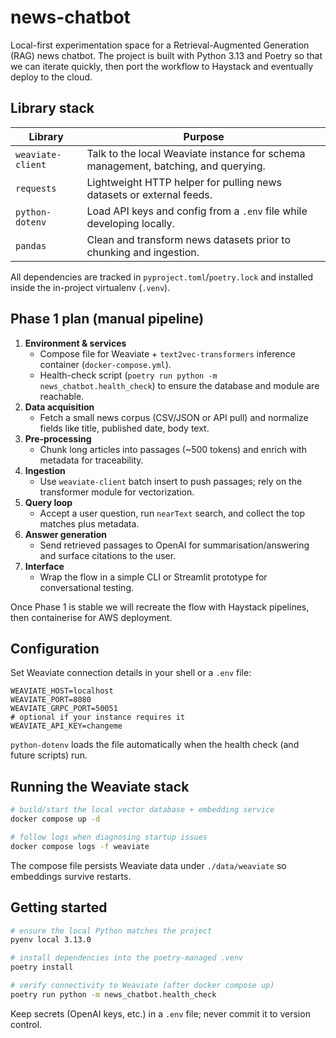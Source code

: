 # news-chatbot

Local-first experimentation space for a Retrieval-Augmented Generation (RAG) news chatbot. The project is built with Python 3.13 and Poetry so that we can iterate quickly, then port the workflow to Haystack and eventually deploy to the cloud.

## Library stack

| Library | Purpose |
| --- | --- |
| `weaviate-client` | Talk to the local Weaviate instance for schema management, batching, and querying. |
| `requests` | Lightweight HTTP helper for pulling news datasets or external feeds. |
| `python-dotenv` | Load API keys and config from a `.env` file while developing locally. |
| `pandas` | Clean and transform news datasets prior to chunking and ingestion. |

All dependencies are tracked in `pyproject.toml`/`poetry.lock` and installed inside the in-project virtualenv (`.venv`).

## Phase 1 plan (manual pipeline)

1. **Environment & services**
   - Compose file for Weaviate + `text2vec-transformers` inference container (`docker-compose.yml`).
   - Health-check script (`poetry run python -m news_chatbot.health_check`) to ensure the database and module are reachable.
2. **Data acquisition**
   - Fetch a small news corpus (CSV/JSON or API pull) and normalize fields like title, published date, body text.
3. **Pre-processing**
   - Chunk long articles into passages (~500 tokens) and enrich with metadata for traceability.
4. **Ingestion**
   - Use `weaviate-client` batch insert to push passages; rely on the transformer module for vectorization.
5. **Query loop**
   - Accept a user question, run `nearText` search, and collect the top matches plus metadata.
6. **Answer generation**
   - Send retrieved passages to OpenAI for summarisation/answering and surface citations to the user.
7. **Interface**
   - Wrap the flow in a simple CLI or Streamlit prototype for conversational testing.

Once Phase 1 is stable we will recreate the flow with Haystack pipelines, then containerise for AWS deployment.

## Configuration

Set Weaviate connection details in your shell or a `.env` file:

```
WEAVIATE_HOST=localhost
WEAVIATE_PORT=8080
WEAVIATE_GRPC_PORT=50051
# optional if your instance requires it
WEAVIATE_API_KEY=changeme
```

`python-dotenv` loads the file automatically when the health check (and future scripts) run.

## Running the Weaviate stack

```bash
# build/start the local vector database + embedding service
docker compose up -d

# follow logs when diagnosing startup issues
docker compose logs -f weaviate
```

The compose file persists Weaviate data under `./data/weaviate` so embeddings survive restarts.

## Getting started

```bash
# ensure the local Python matches the project
pyenv local 3.13.0

# install dependencies into the poetry-managed .venv
poetry install

# verify connectivity to Weaviate (after docker compose up)
poetry run python -m news_chatbot.health_check
```

Keep secrets (OpenAI keys, etc.) in a `.env` file; never commit it to version control.
